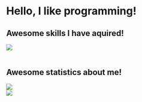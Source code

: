 # Hello, I like programming!

## Awesome skills I have aquired!
<a href="https://skillicons.dev">
    <img src="https://skillicons.dev/icons?i=stackoverflow,py,selenium,js,css,html,react,nodejs,tailwind,vite,mysql,lua"/>
</a>
<br>
<br>

## Awesome statistics about me!
<a href="https://github.com/anuraghazra/github-readme-stats">
  <img src="https://github-readme-stats.vercel.app/api/top-langs/?username=erihedDev&layout=compact&hide=c,cmake,php,vim+script,objective-c,roff,makefile,lua,c%2B%2B,batchfile&theme=tokyonight&langs_count=10&hide_border=true&bg_color=22272e" />
</a>
<br>
<a href="https://github.com/anuraghazra/github-readme-stats">
  <img src="https://github-readme-stats.vercel.app/api?username=erihedDev&show_icons=true&theme=tokyonight&count_private=true&hide_border=true&bg_color=22272e" />
</a>
